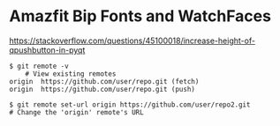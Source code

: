 # Amazfit Bip Fonts and WatchFaces

https://stackoverflow.com/questions/45100018/increase-height-of-qpushbutton-in-pyqt

```shell
$ git remote -v
 	# View existing remotes
origin  https://github.com/user/repo.git (fetch)
origin  https://github.com/user/repo.git (push)

$ git remote set-url origin https://github.com/user/repo2.git
# Change the 'origin' remote's URL
```
